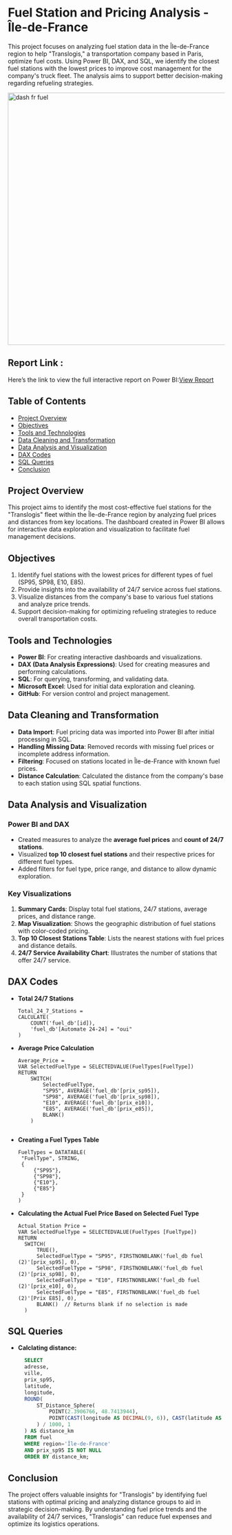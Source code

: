 # Fuel Station and Pricing Analysis - Île-de-France

This project focuses on analyzing fuel station data in the Île-de-France region to help "Translogis," a transportation company based in Paris, optimize fuel costs. Using Power BI, DAX, and SQL, we identify the closest fuel stations with the lowest prices to improve cost management for the company's truck fleet. The analysis aims to support better decision-making regarding refueling strategies.

<img width="586" alt="dash fr fuel" src="https://github.com/user-attachments/assets/6adf3c48-9bb1-4978-8dce-9c9efddcc4ce">


## Report Link : 

Here’s the link to view the full interactive report on Power BI:[View Report](https://app.powerbi.com/groups/me/reports/2504a25e-339d-48a6-92ee-dac153b51dd2/c29599463420397b2f5f?experience=power-bi
)


## Table of Contents
- [Project Overview](#project-overview)
- [Objectives](#objectives)
- [Tools and Technologies](#tools-and-technologies)
- [Data Cleaning and Transformation](#data-cleaning-and-transformation)
- [Data Analysis and Visualization](#data-analysis-and-visualization)
- [DAX Codes](#dax-codes)
- [SQL Queries](#sql-queries)
- [Conclusion](#conclusion)

## Project Overview
This project aims to identify the most cost-effective fuel stations for the "Translogis" fleet within the Île-de-France region by analyzing fuel prices and distances from key locations. The dashboard created in Power BI allows for interactive data exploration and visualization to facilitate fuel management decisions.

## Objectives
1. Identify fuel stations with the lowest prices for different types of fuel (SP95, SP98, E10, E85).
2. Provide insights into the availability of 24/7 service across fuel stations.
3. Visualize distances from the company's base to various fuel stations and analyze price trends.
4. Support decision-making for optimizing refueling strategies to reduce overall transportation costs.

## Tools and Technologies
- **Power BI**: For creating interactive dashboards and visualizations.
- **DAX (Data Analysis Expressions)**: Used for creating measures and performing calculations.
- **SQL**: For querying, transforming, and validating data.
- **Microsoft Excel**: Used for initial data exploration and cleaning.
- **GitHub**: For version control and project management.

## Data Cleaning and Transformation
- **Data Import**: Fuel pricing data was imported into Power BI after initial processing in SQL.
- **Handling Missing Data**: Removed records with missing fuel prices or incomplete address information.
- **Filtering**: Focused on stations located in Île-de-France with known fuel prices.
- **Distance Calculation**: Calculated the distance from the company's base to each station using SQL spatial functions.

## Data Analysis and Visualization

### Power BI and DAX
- Created measures to analyze the **average fuel prices** and **count of 24/7 stations**.
- Visualized **top 10 closest fuel stations** and their respective prices for different fuel types.
- Added filters for fuel type, price range, and distance to allow dynamic exploration.

### Key Visualizations
1. **Summary Cards**: Display total fuel stations, 24/7 stations, average prices, and distance range.
2. **Map Visualization**: Shows the geographic distribution of fuel stations with color-coded pricing.
3. **Top 10 Closest Stations Table**: Lists the nearest stations with fuel prices and distance details.
4. **24/7 Service Availability Chart**: Illustrates the number of stations that offer 24/7 service.

## DAX Codes

- **Total 24/7 Stations**
   ```DAX
   Total_24_7_Stations = 
   CALCULATE(
       COUNT('fuel_db'[id]),
       'fuel_db'[Automate 24-24] = "oui"
   )

- **Average Price Calculation**
   ```DAX
   Average_Price = 
   VAR SelectedFuelType = SELECTEDVALUE(FuelTypes[FuelType])
   RETURN 
       SWITCH(
           SelectedFuelType,
           "SP95", AVERAGE('fuel_db'[prix_sp95]),
           "SP98", AVERAGE('fuel_db'[prix_sp98]),
           "E10", AVERAGE('fuel_db'[prix_e10]),
           "E85", AVERAGE('fuel_db'[prix_e85]),
           BLANK()
       )


- **Creating a Fuel Types Table**
   ```DAX
  FuelTypes = DATATABLE(
    "FuelType", STRING,
    {
        {"SP95"},
        {"SP98"},
        {"E10"},
        {"E85"}
    }
  )
- **Calculating the Actual Fuel Price Based on Selected Fuel Type**
  ```DAX
  Actual Station Price = 
  VAR SelectedFuelType = SELECTEDVALUE(FuelTypes [FuelType])
  RETURN 
    SWITCH(
        TRUE(),
        SelectedFuelType = "SP95", FIRSTNONBLANK('fuel_db fuel (2)'[prix_sp95], 0),
        SelectedFuelType = "SP98", FIRSTNONBLANK('fuel_db fuel (2)'[prix_sp98], 0),
        SelectedFuelType = "E10", FIRSTNONBLANK('fuel_db fuel (2)'[prix_e10], 0),
        SelectedFuelType = "E85", FIRSTNONBLANK('fuel_db fuel (2)'[Prix E85], 0),
        BLANK()  // Returns blank if no selection is made
    )
## SQL Queries
- **Calclating distance:**
  ```sql
    SELECT
    adresse, 
    ville,
    prix_sp95, 
    latitude, 
    longitude,
    ROUND(
        ST_Distance_Sphere(
            POINT(2.3906766, 48.7413944), 
            POINT(CAST(longitude AS DECIMAL(9, 6)), CAST(latitude AS DECIMAL(9, 6)))
        ) / 1000, 1
    ) AS distance_km
    FROM fuel
    WHERE region='Île-de-France'
    AND prix_sp95 IS NOT NULL
    ORDER BY distance_km;


 ## Conclusion
 
The project offers valuable insights for "Translogis" by identifying fuel stations with optimal pricing and analyzing distance groups to aid in strategic decision-making. By understanding fuel price trends and the availability of 24/7 services, "Translogis" can reduce fuel expenses and optimize its logistics operations.


  
